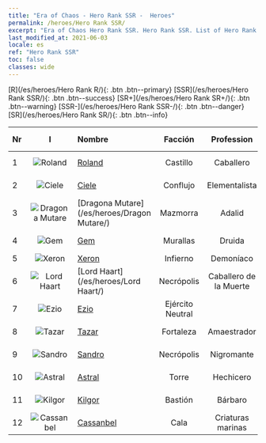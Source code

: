 ```yaml
---
title: "Era of Chaos - Hero Rank SSR -  Heroes"
permalink: /heroes/Hero Rank SSR/
excerpt: "Era of Chaos Hero Rank SSR. Hero Rank SSR. List of Hero Rank  in Era of Chaos"
last_modified_at: 2021-06-03
locale: es
ref: "Hero Rank SSR"
toc: false
classes: wide
---
```

 [R](/es/heroes/Hero Rank R/){: .btn .btn--primary} [SSR](/es/heroes/Hero Rank SSR/){: .btn .btn--success} [SR+](/es/heroes/Hero Rank SR+/){: .btn .btn--warning} [SSR-](/es/heroes/Hero Rank SSR-/){: .btn .btn--danger} [SR](/es/heroes/Hero Rank SR/){: .btn .btn--info} 

  | Nr |  I |    Nombre    |  Facción  |  Profession   |  Rango  |    Specialty     | User Rate  | 
  |:---|:--:|:-----------|:-------:|:-------------:|:------:|:-----------------|:----:|
  | 1 | ![Roland](/images/h/h_Roland.jpg) | [Roland](/es/heroes/Roland/) | Castillo | Caballero | **SSR** |  Moral elevada | SR+ |
  | 2 | ![Ciele](/images/h/h_Ciele.jpg) | [Ciele](/es/heroes/Ciele/) | Conflujo | Elementalista | **SSR** |  Resonancia elemental | SSR |
  | 3 | ![Dragona Mutare](/images/h/h_MutareDrake.jpg) | [Dragona Mutare](/es/heroes/Dragon Mutare/) | Mazmorra | Adalid | **SSR** |  El Dragón despierta | SSR |
  | 4 | ![Gem](/images/h/h_Gem.jpg) | [Gem](/es/heroes/Gem/) | Murallas | Druida | **SSR** |  Curación natural | SSR |
  | 5 | ![Xeron](/images/h/h_Xeron.jpg) | [Xeron](/es/heroes/Xeron/) | Infierno | Demoníaco | **SSR** |  Archidiablo | SSR |
  | 6 | ![Lord Haart](/images/h/h_LordHaart.jpg) | [Lord Haart](/es/heroes/Lord Haart/) | Necrópolis | Caballero de la Muerte | **SSR** |  Caballero de la Muerte | SR- |
  | 7 | ![Ezio](/images/h/h_Ezio.jpg) | [Ezio](/es/heroes/Ezio/) | Ejército Neutral |  | **SSR** |  Hermandad | R+ |
  | 8 | ![Tazar](/images/h/h_Tazar.jpg) | [Tazar](/es/heroes/Tazar/) | Fortaleza | Amaestrador | **SSR** |  Furia de sangre | SSR |
  | 9 | ![Sandro](/images/h/h_Sandro.jpg) | [Sandro](/es/heroes/Sandro/) | Necrópolis | Nigromante | **SSR** |  La oscuridad se cierne | SSR |
  | 10 | ![Astral](/images/h/h_Astral.jpg) | [Astral](/es/heroes/Astral/) | Torre | Hechicero | **SSR** |  Amplificación mágica | SSR |
  | 11 | ![Kilgor](/images/h/h_Kilgor.jpg) | [Kilgor](/es/heroes/Kilgor/) | Bastión | Bárbaro | **SSR** |  Behemoth de Guerra | SSR |
  | 12 | ![Cassanbel](/images/h/h_Cassanbel.jpg) | [Cassanbel](/es/heroes/Cassanbel/) | Cala | Criaturas marinas | **SSR** |  Canción del Océano | SSR |
